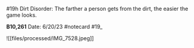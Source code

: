 #19h Dirt Disorder: The farther a person gets from the dirt, the easier the game looks.


**B10,261** 
Date: 6/20/23
 #notecard
 #19_ 

![[files/processed/IMG_7528.jpeg]]